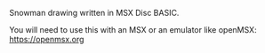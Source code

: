 Snowman drawing written in MSX Disc BASIC.

You will need to use this with an MSX or an emulator like openMSX: https://openmsx.org

